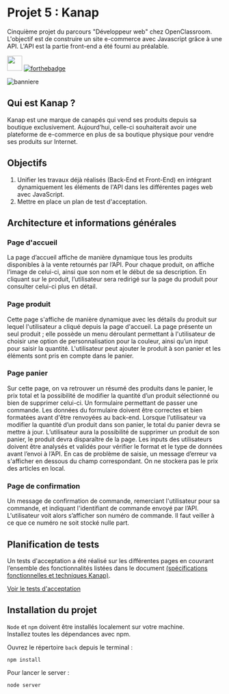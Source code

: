 # Projet 5 : Kanap
Cinquième projet du parcours "Développeur web" chez OpenClassroom. L'objectif est de construire un site e-commerce avec Javascript grâce à une API. L'API est la partie front-end a été fourni au préalable. 

<img src="https://user-images.githubusercontent.com/98737248/217803620-fb07e1d0-22b2-4d04-901d-1601576d5b71.svg" style="height:35px;"> [![forthebadge](https://forthebadge.com/images/badges/powered-by-coffee.svg)](https://forthebadge.com)

![banniere](https://user-images.githubusercontent.com/98737248/217804745-d344d603-713d-45b2-b9e6-42790502552e.png)

## Qui est Kanap ?
Kanap est une marque de canapés qui vend ses produits depuis sa boutique exclusivement. Aujourd’hui, celle-ci souhaiterait avoir une plateforme de e-commerce en plus de sa boutique physique pour vendre ses produits sur Internet.

## Objectifs
1. Unifier les travaux déjà réalisés (Back-End et Front-End) en intégrant dynamiquement les éléments de l'API dans les différentes pages web avec JavaScript.
2. Mettre en place un plan de test d'acceptation.

## Architecture et informations générales
### Page d'accueil
La page d’accueil affiche de manière dynamique tous les produits disponibles à la vente retournés par l’API. Pour chaque produit, on affiche l’image de celui-ci, ainsi que son nom et le début de sa description. En cliquant sur le produit, l’utilisateur sera redirigé sur la page du produit pour consulter
celui-ci plus en détail.

### Page produit
Cette page s'affiche de manière dynamique avec les détails du produit sur lequel l'utilisateur a cliqué depuis la page d'accueil. La page présente un seul produit ; elle possède un menu déroulant permettant à l'utilisateur de choisir une option de personnalisation pour la couleur, ainsi qu’un input pour saisir la quantité. L'utilisateur peut ajouter le produit à son panier et les éléments sont pris en compte dans le panier.

### Page panier
Sur cette page, on va retrouver un résumé des produits dans le panier, le prix total et la possibilité de modifier la quantité d’un produit sélectionné ou bien de supprimer celui-ci. Un formulaire permettant de passer une commande. Les données du formulaire doivent être correctes et bien formatées avant d'être renvoyées au back-end. Lorsque l’utilisateur va modifier la quantité d’un produit dans son panier, le total du panier devra se mettre à jour.
L’utilisateur aura la possibilité de supprimer un produit de son panier, le produit devra disparaître de la page. Les inputs des utilisateurs doivent être analysés et validés pour vérifier le format et le type de données avant l’envoi à l’API. En cas de problème de saisie, un message d’erreur va s'afficher en dessous du champ correspondant. On ne stockera pas le prix des articles en local. 

### Page de confirmation
Un message de confirmation de commande, remerciant l'utilisateur pour sa commande, et indiquant l'identifiant de commande envoyé par l’API. L'utilisateur voit alors s’afficher son numéro de commande. Il faut veiller à ce que ce numéro ne soit stocké nulle part.

## Planification de tests
Un tests d'acceptation a été réalisé sur les différentes pages en couvrant l’ensemble des fonctionnalités listées dans le document <a href="https://github.com/AlyciaBedel/Kanap-P5/files/10697217/DW%2BP5%2B-%2BSpecifications%2Bfonctionnelles.pdf">(spécifications fonctionnelles et techniques Kanap)</a>.

<a href="https://github.com/AlyciaBedel/Kanap-P5/files/10697213/Bedel_Alycia_2_plan_test_012023.pdf">Voir le tests d'acceptation</a> 

## Installation du projet
`Node` et `npm` doivent être installés localement sur votre machine.\
Installez toutes les dépendances avec npm.

Ouvrez le répertoire `back` depuis le terminal :
```terminal
npm install
```

Pour lancer le server :
```terminal
node server
```

